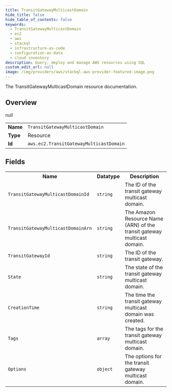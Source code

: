 ```yaml
---
title: TransitGatewayMulticastDomain
hide_title: false
hide_table_of_contents: false
keywords:
  - TransitGatewayMulticastDomain
  - ec2
  - aws
  - stackql
  - infrastructure-as-code
  - configuration-as-data
  - cloud inventory
description: Query, deploy and manage AWS resources using SQL
custom_edit_url: null
image: /img/providers/aws/stackql-aws-provider-featured-image.png
---
```

The TransitGatewayMulticastDomain resource documentation.

## Overview
<table><tbody>
<tr><td><b>Name</b></td><td><code>TransitGatewayMulticastDomain</code></td></tr>
<tr><td><b>Type</b></td><td>Resource</td></tr>
null
<tr><td><b>Id</b></td><td><code>aws.ec2.TransitGatewayMulticastDomain</code></td></tr>
</tbody></table>

## Fields
<table><tbody>
<tr><th>Name</th><th>Datatype</th><th>Description</th></tr>
<tr><td><code>TransitGatewayMulticastDomainId</code></td><td><code>string</code></td><td>The ID of the transit gateway multicast domain.</td></tr><tr><td><code>TransitGatewayMulticastDomainArn</code></td><td><code>string</code></td><td>The Amazon Resource Name (ARN) of the transit gateway multicast domain.</td></tr><tr><td><code>TransitGatewayId</code></td><td><code>string</code></td><td>The ID of the transit gateway.</td></tr><tr><td><code>State</code></td><td><code>string</code></td><td>The state of the transit gateway multicast domain.</td></tr><tr><td><code>CreationTime</code></td><td><code>string</code></td><td>The time the transit gateway multicast domain was created.</td></tr><tr><td><code>Tags</code></td><td><code>array</code></td><td>The tags for the transit gateway multicast domain.</td></tr><tr><td><code>Options</code></td><td><code>object</code></td><td>The options for the transit gateway multicast domain.</td></tr>
</tbody></table>